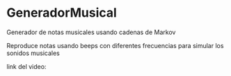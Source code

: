 # GeneradorMusical
Generador de notas musicales usando cadenas de Markov

Reproduce notas usando beeps con diferentes frecuencias para simular los sonidos musicales

link del video:
